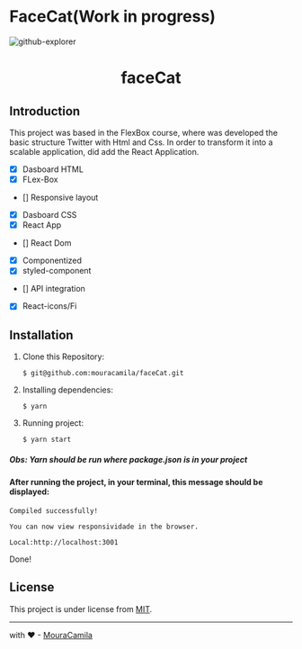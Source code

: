 # FaceCat(Work in progress)

![github-explorer](https://raw.githubusercontent.com/mouracamila/faceCat/master/assets/faceCat.gif)

<h1 align="center">
faceCat
</h1>

## Introduction

This project was based in the FlexBox course, where was developed the basic structure Twitter with Html and Css. In order to transform it into a scalable application, did add the React Application.

- [x] Dasboard HTML
- [x] FLex-Box
- [] Responsive layout
- [x] Dasboard CSS
- [x] React App
- [] React Dom
- [x] Componentized
- [x] styled-component
- [] API integration
- [x] React-icons/Fi

## Installation

1. Clone this Repository:

   `$ git@github.com:mouracamila/faceCat.git`

2. Installing dependencies:

   `$ yarn`

3. Running project:

   `$ yarn start`

##### Obs: **Yarn** should be run where **package.json** is in your project

#### After running the project, in your terminal, this message should be displayed:

    Compiled successfully!

    You can now view responsividade in the browser.

    Local:http://localhost:3001

Done!

## License

This project is under license from [MIT](https://en.wikipedia.org/wiki/MIT_License).

---

with ❤ - [MouraCamila](https://github.com/mouracamila)
